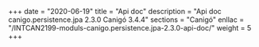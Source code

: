 +++
date        = "2020-06-19"
title       = "Api doc"
description = "Api doc canigo.persistence.jpa 2.3.0 Canigó 3.4.4"
sections    = "Canigó"
enllac		= "/INTCAN2199-moduls-canigo.persistence.jpa-2.3.0-api-doc/"
weight		= 5
+++

